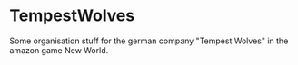 # TempestWolves
Some organisation stuff for the german company "Tempest Wolves" in the amazon game New World.
